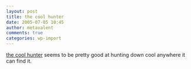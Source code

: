 ```yaml
---
layout: post
title: the cool hunter
date: 2005-07-05 10:45
author: metavalent
comments: true
categories: wp-import
---
```

<a href="http://www.thecoolhunter.net/">the cool hunter</a> seems to be pretty good at hunting down cool anywhere it can find it.
